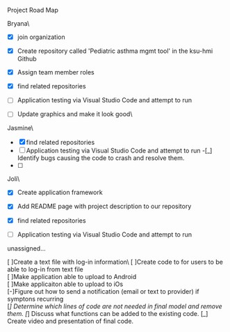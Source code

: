 Project Road Map

Bryana\
-[X] join organization
-[X] Create repository called 'Pediatric asthma mgmt tool' in the ksu-hmi Github
-[X] Assign team member roles
-[X] find related repositories
-[ ] Application testing via Visual Studio Code and attempt to run
-[ ] Update graphics and make it look good\


Jasmine\
-[X] find related repositories
-[ ] Application testing via Visual Studio Code and attempt to run
-[_] Identify bugs causing the code to crash and resolve them.
-[ ] 


Joli\
-[X] Create application framework
-[x] Add README page with project description to our repository
-[X] find related repositories
-[ ] Application testing via Visual Studio Code and attempt to run


unassigned...

[ ]Create a text file with log-in information\ 
[ ]Create code to for users to be able to log-in from text file\
[ ]Make application able to upload to Android\
[ ]Make applicaiton able to upload to iOs\
[-]Figure out how to send a notification (email or text to provider) if symptons recurring\
[_] Determine which lines of code are not needed in final model and remove them.
[_] Discuss what functions can be added to the existing code. 
[_] Create video and presentation of final code.
